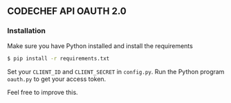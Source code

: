 ## CODECHEF API OAUTH 2.0 

### Installation
Make sure you have Python installed and install the requirements

```sh
$ pip install -r requirements.txt
```

Set your ```CLIENT_ID``` and ```CLIENT_SECRET``` in ```config.py```.
Run the Python program ```oauth.py``` to get your access token.

Feel free to improve this.  
